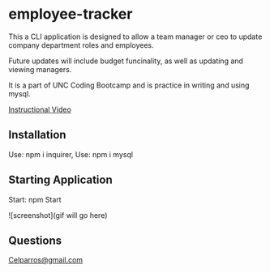 # employee-tracker


This a CLI application is designed to allow a team manager or ceo to update company department roles and employees. 

Future updates will include budget funcinality, as well as updating and viewing managers.

It is a part of UNC Coding Bootcamp and is practice in writing and using mysql.

[Instructional Video](https://drive.google.com/file/d/1gatuizWuNMWqL-xjf3FoBmM8YMSPkECM/view)

## Installation

Use: npm i inquirer, 
Use: npm i mysql

## Starting Application
Start: npm Start

![screenshot](gif will go here)

## Questions
Celparros@gmail.com
